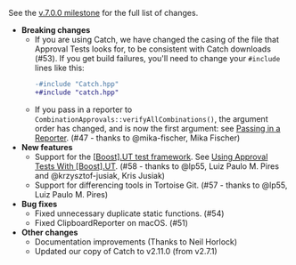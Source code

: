 See the [v.7.0.0 milestone](https://github.com/approvals/ApprovalTests.cpp/milestone/2?closed=1) for the full list of changes.

* **Breaking changes**
    * If you are using Catch, we have changed the casing of the file that Approval Tests looks for, to be consistent with Catch downloads (#53). If you get build failures, you'll need to change your `#include` lines like this:
        ```diff
        -#include "Catch.hpp"
        +#include "catch.hpp"
        ```
    * If you pass in a reporter to `CombinationApprovals::verifyAllCombinations()`, the argument order has changed, and is now the first argument: see [Passing in a Reporter](/doc/TestingCombinations.md#passing-in-a-reporter). (#47 - thanks to @mika-fischer, Mika Fischer)
* **New features**
    * Support for the [\[Boost\].UT test framework](https://github.com/boost-experimental/ut). See [Using Approval Tests With \[Boost\].UT](/doc/UsingUT.md#top). (#58 - thanks to @lp55, Luiz Paulo M. Pires and @krzysztof-jusiak, Kris Jusiak)
    * Support for differencing tools in Tortoise Git. (#57 - thanks to @lp55, Luiz Paulo M. Pires)
* **Bug fixes**
    * Fixed unnecessary duplicate static functions. (#54)
    * Fixed ClipboardReporter on macOS. (#51)
* **Other changes**
    * Documentation improvements (Thanks to Neil Horlock)
    * Updated our copy of Catch to v2.11.0 (from v2.7.1)
